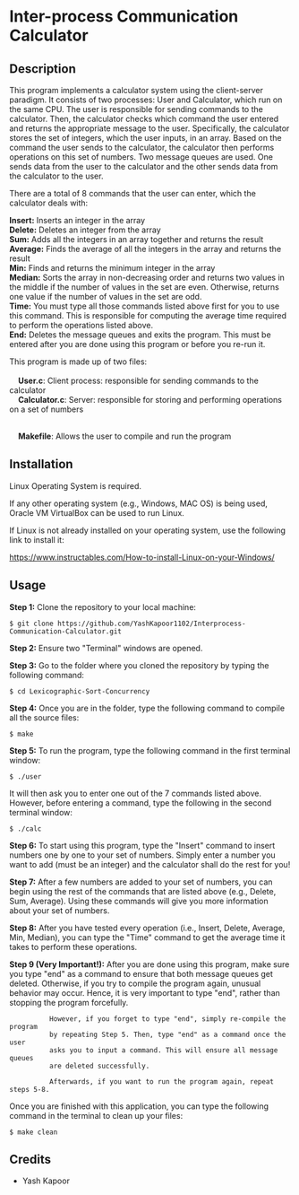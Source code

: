# Inter-process Communication Calculator

## Description

This program implements a calculator system using the client-server paradigm. It consists of two
processes: User and Calculator, which run on the same CPU. The user is responsible for sending
commands to the calculator. Then, the calculator checks which command the user entered and returns
the appropriate message to the user. Specifically, the calculator stores the set of integers, which
the user inputs, in an array. Based on the command the user sends to the calculator, the
calculator then performs operations on this set of numbers. Two message queues are used. One 
sends data from the user to the calculator and the other sends data from the calculator to 
the user.

There are a total of 8 commands that the user can enter, which the calculator deals with:

**Insert:** Inserts an integer in the array<br>
**Delete:** Deletes an integer from the array<br>
**Sum:** Adds all the integers in an array together and returns the result<br>
**Average:** Finds the average of all the integers in the array and returns the result<br>
**Min:** Finds and returns the minimum integer in the array<br>
**Median:** Sorts the array in non-decreasing order and returns two values in the middle 
	if the number of values in the set are even. Otherwise, returns one value if 
	the number of values in the set are odd.<br>
**Time:** You must type all those commands listed above first for you to use this command. This is 
      responsible for computing the average time required to perform the operations listed
      above.<br>
**End:** Deletes the message queues and exits the program. This must be entered after you are 
     done using this program or before you re-run it. 
  
This program is made up of two files:<br><br>
&nbsp;&nbsp;&nbsp;&nbsp;**User.c**: 		Client process: responsible for sending commands to the calculator<br>
&nbsp;&nbsp;&nbsp;&nbsp;**Calculator.c**: 	Server: responsible for storing and performing operations on a set of numbers<br><br>

&nbsp;&nbsp;&nbsp;&nbsp;**Makefile**:	Allows the user to compile and run the program

## Installation

Linux Operating System is required. 

If any other operating system (e.g., Windows, MAC OS) is being used, Oracle VM VirtualBox can be used to run Linux.

If Linux is not already installed on your operating system, use the following link to install it:

https://www.instructables.com/How-to-install-Linux-on-your-Windows/

## Usage
**Step 1:** Clone the repository to your local machine:
```
$ git clone https://github.com/YashKapoor1102/Interprocess-Communication-Calculator.git
```

**Step 2:** Ensure two "Terminal" windows are opened.

**Step 3:** Go to the folder where you cloned the repository by typing the following command:
```
$ cd Lexicographic-Sort-Concurrency
```

**Step 4:** Once you are in the folder, type the following command to compile all the source files:

	$ make

**Step 5:** To run the program, type the following command in the first terminal window:
```
$ ./user
```

It will then ask you to enter one out of the 7 commands listed above. However, before 
entering a command, type the following in the second terminal window:

```
$ ./calc
```

**Step 6:** To start using this program, type the "Insert" command to insert numbers one by one
	to your set of numbers. Simply enter a number you want to add (must be an integer)
	and the calculator shall do the rest for you! 

**Step 7:** After a few numbers are added to your set of numbers, you can begin using the rest
	of the commands that are listed above (e.g., Delete, Sum, Average). Using these 
	commands will give you more information about your set of numbers.

**Step 8:** After you have tested every operation (i.e., Insert, Delete, Average, Min, Median), you 
	can type the "Time" command to get the average time it takes to perform these
	operations.

**Step 9 (Very Important!):** After you are done using this program, make sure you type "end" 
			  as a command to ensure that both message queues get deleted. Otherwise, 
			  if you try to compile the program again, unusual behavior may occur. 
			  Hence, it is very important to type "end", rather than stopping the 
			  program forcefully. 

			  However, if you forget to type "end", simply re-compile the program
			  by repeating Step 5. Then, type "end" as a command once the user 
			  asks you to input a command. This will ensure all message queues 
			  are deleted successfully. 

			  Afterwards, if you want to run the program again, repeat steps 5-8. 


Once you are finished with this application, you can type the following command in the terminal to clean up your files:
```
$ make clean
```

## Credits
- Yash Kapoor 
